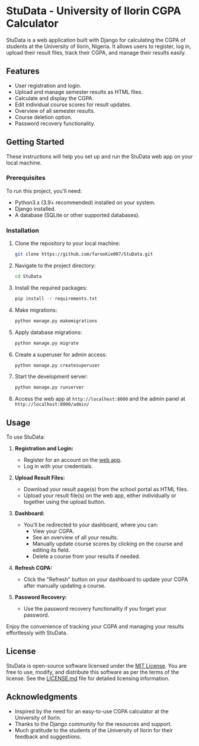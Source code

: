 # StuData - University of Ilorin CGPA Calculator

StuData is a web application built with Django for calculating the CGPA of students at the University of Ilorin, Nigeria. It allows users to register, log in, upload their result files, track their CGPA, and manage their results easily.

## Features

- User registration and login.
- Upload and manage semester results as HTML files.
- Calculate and display the CGPA.
- Edit individual course scores for result updates.
- Overview of all semester results.
- Course deletion option.
- Password recovery functionality.

## Getting Started

These instructions will help you set up and run the StuData web app on your local machine.

### Prerequisites

To run this project, you'll need:

- Python3.x (3.9+ recommended) installed on your system.
- Django installed.
- A database (SQLite or other supported databases).

### Installation

1. Clone the repository to your local machine:

   ```bash
   git clone https://github.com/farookie007/StuData.git


2. Navigate to the project directory:

   ```bash
   cd StuData

   ```

3. Install the required packages:

   ```bash
   pip install -r requirements.txt


4. Make migrations:

   ```bash
   python manage.py makemigrations

5. Apply database migrations:

   ```bash
   python manage.py migrate

6. Create a superuser for admin access:

   ```bash
   python manage.py createsuperuser

7. Start the development server:

   ```bash
   python manage.py runserver

8. Access the web app at `http://localhost:8000` and the admin panel at `http://localhost:8000/admin/`

## Usage

To use StuData:

1. **Registration and Login:**
   - Register for an account on the [web app](https://stu-data.vercel.app).
   - Log in with your credentials.

2. **Upload Result Files:**
   - Download your result page(s) from the school portal as HTML files.
   - Upload your result file(s) on the web app, either individually or together using the upload button.

3. **Dashboard:**
   - You'll be redirected to your dashboard, where you can:
     - View your CGPA.
     - See an overview of all your results.
     - Manually update course scores by clicking on the course and editing its field.
     - Delete a course from your results if needed.

4. **Refresh CGPA:**
   - Click the "Refresh" button on your dashboard to update your CGPA after manually updating a course.

5. **Password Recovery:**
   - Use the password recovery functionality if you forget your password.

Enjoy the convenience of tracking your CGPA and managing your results effortlessly with StuData.

## License

StuData is open-source software licensed under the [MIT License](LICENSE.md). You are free to use, modify, and distribute this software as per the terms of the license. See the [LICENSE.md](LICENSE.md) file for detailed licensing information.

## Acknowledgments

- Inspired by the need for an easy-to-use CGPA calculator at the University of Ilorin.
- Thanks to the Django community for the resources and support.
- Much gratitude to the students of the University of Ilorin for their feedback and suggestions.